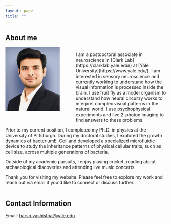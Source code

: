 ```yaml
---
layout: page
title: ""
---
```

## About me
<div style="overflow:auto;">
<img src="Picture.jpeg" alt="Alt text" style="float:left; margin-right:10px;width:170px; height:200px;"/>   
  <p style="margin-left:220px;"> I am a postdoctoral associate in neuroscience in [Clark Lab](https://clarklab.yale.edu/) at [Yale University](https://www.yale.edu/). I am interested in sensory neuroscience and currently working to understand how the visual information is processed inside the brain. I use fruit fly as a model organism to understand how neural circuitry works to interpret complex visual patterns in the natural world. I use psychophysical experiments and live 2-photon imaging to find answers to these problems. 

Prior to my current position, I completed my Ph.D. in physics at the University of Pittsburgh. During my doctoral studies, I explored the growth dynamics of bacteriumE. Coli and developed a specialized microfluidic device to study the inheritance patterns of physical cellular traits, such as cell size, across multiple generations of bacteria.

Outside of my academic pursuits, I enjoy playing cricket, reading about archaeological discoveries and attending live music concerts. 

Thank you for visiting my website. Please feel free to explore my work and reach out via email if you'd like to connect or discuss further.</p>
</div>






## Contact Information
Email: harsh.vashistha@yale.edu 
